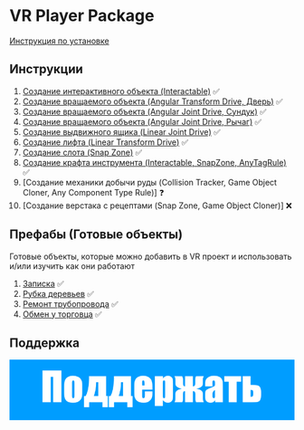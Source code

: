 # VR Player Package

[Инструкция по установке](/Guides/00_Installation/)

## Инструкции

1. [Создание интерактивного объекта (Interactable)](/Guides/01_Interactive/) :white_check_mark:
2. [Создание вращаемого объекта (Angular Transform Drive, Дверь)](/Guides/02_AngularTransformDrive/) :white_check_mark:
3. [Создание вращаемого объекта (Angular Joint Drive, Сундук)](/Guides/03_AngularJointDrive/) :white_check_mark:
4. [Создание вращаемого объекта (Angular Joint Drive, Рычаг)](/Guides/04_AngularJointDrive_Level/) :white_check_mark:
5. [Создание выдвижного ящика (Linear Joint Drive)](/Guides/05_LinearJointDrive_Drawer/) :white_check_mark:
6. [Создание лифта (Linear Transform Drive)](/Guides/06_LinearTransformDrive_Lift/) :white_check_mark:
7. [Создание слота (Snap Zone)](/Guides/07_SnapZone/) :white_check_mark:
8. [Создание крафта инструмента (Interactablе, SnapZone, AnyTagRule)](/Guides/08_AnyTagRule_CraftTools/) :white_check_mark:
9. [Создание механики добычи руды (Collision Tracker, Game Object Cloner, Any Component Type Rule)] :question:
10. [Создание верстака с рецептами (Snap Zone, Game Object Cloner)] :x:

## Префабы (Готовые объекты)

Готовые объекты, которые можно добавить в VR проект и использовать и/или изучить как они работают

1. [Записка](Prefabs/Note) :white_check_mark:
2. [Рубка деревьев](Prefabs/CuttingDownTrees) :white_check_mark:
3. [Ремонт трубопровода](Prefabs/RepairPipe) :white_check_mark:
4. [Обмен у торговца](Prefabs/Trade) :white_check_mark:


## Поддержка

[![Sbor.png](/img/Sbor.png)](https://yoomoney.ru/fundraise/SzaO6AEXfKY.230228)

